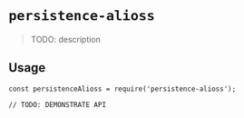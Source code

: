 # `persistence-alioss`

> TODO: description

## Usage

```
const persistenceAlioss = require('persistence-alioss');

// TODO: DEMONSTRATE API
```
